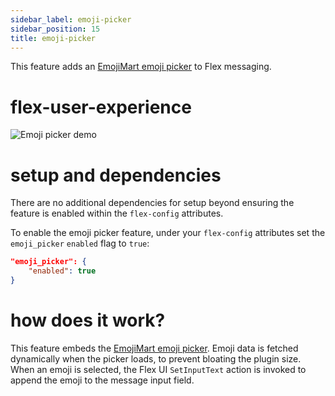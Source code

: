 ```yaml
---
sidebar_label: emoji-picker
sidebar_position: 15
title: emoji-picker
---
```


This feature adds an [EmojiMart emoji picker](https://missiveapp.com/open/emoji-mart/) to Flex messaging.

# flex-user-experience

![Emoji picker demo](/img/f2/emoji-picker/emoji-picker.gif)

# setup and dependencies

There are no additional dependencies for setup beyond ensuring the feature is enabled within the `flex-config` attributes.

To enable the emoji picker feature, under your `flex-config` attributes set the `emoji_picker` `enabled` flag to `true`:

```json
"emoji_picker": {
    "enabled": true
}
```

# how does it work?

This feature embeds the [EmojiMart emoji picker](https://missiveapp.com/open/emoji-mart/). Emoji data is fetched dynamically when the picker loads, to prevent bloating the plugin size. When an emoji is selected, the Flex UI `SetInputText` action is invoked to append the emoji to the message input field.
